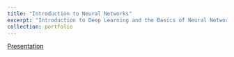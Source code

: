 ```yaml
---
title: "Introduction to Neural Networks"
excerpt: "Introduction to Deep Learning and the Basics of Neural Networks<br/><img src='/images/gentle_intro_thumb.png'>"
collection: portfolio
---
```


<a href="https://docs.google.com/presentation/d/1OnSpCxxXOmCQXlBkQs5g19NOhqUyq6txdrbP4-ewuCY/edit?usp=sharing" target="_blank">Presentation</a>